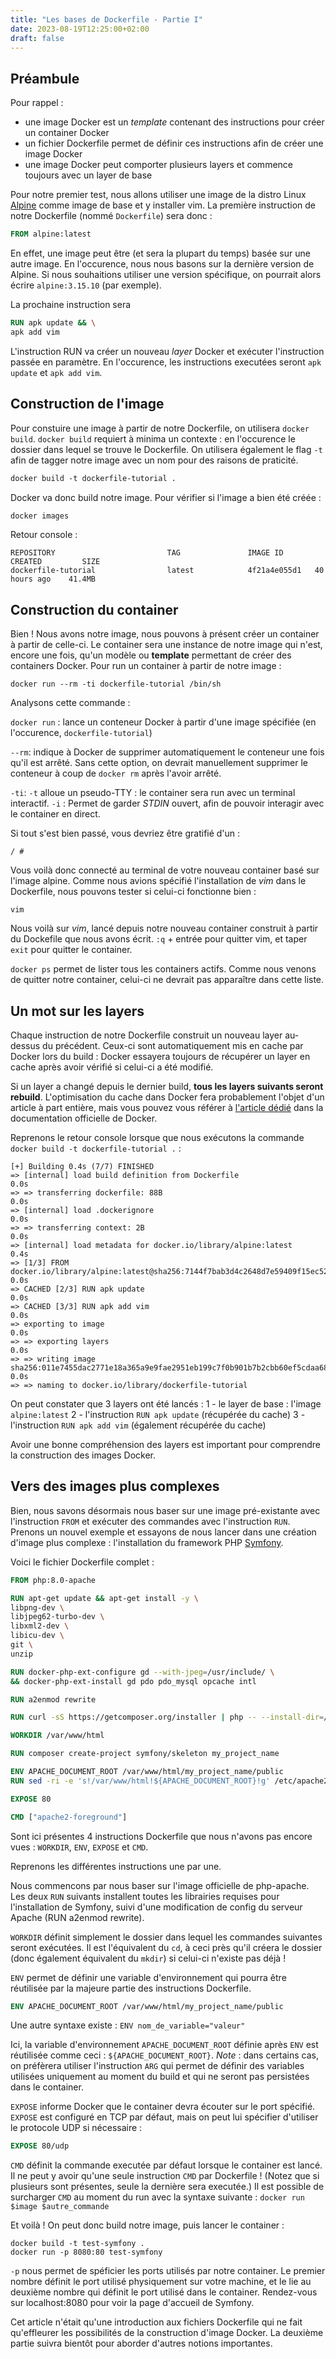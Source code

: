 ```yaml
---
title: "Les bases de Dockerfile - Partie I"
date: 2023-08-19T12:25:00+02:00
draft: false
---
```


## Préambule

Pour rappel :
* une image Docker est un _template_ contenant des instructions pour créer un container Docker
* un fichier Dockerfile permet de définir ces instructions afin de créer une image Docker
* une image Docker peut comporter plusieurs layers et commence toujours avec un layer de base

Pour notre premier test, nous allons utiliser une image de la distro Linux [Alpine](https://www.alpinelinux.org/) comme image de base et y installer vim.
La première instruction de notre Dockerfile (nommé `Dockerfile`) sera donc :

```dockerfile
FROM alpine:latest
```

En effet, une image peut être (et sera la plupart du temps) basée sur une autre image.
En l'occurence, nous nous basons sur la dernière version de Alpine. Si nous souhaitions utiliser une version spécifique, on pourrait alors écrire `alpine:3.15.10` (par exemple).

La prochaine instruction sera

```dockerfile
RUN apk update && \
apk add vim
```

L'instruction RUN va créer un nouveau _layer_ Docker et exécuter l'instruction passée en paramètre. En l'occurence, les instructions executées seront `apk update`
et `apk add vim`. 

## Construction de l'image

Pour constuire une image à partir de notre Dockerfile, on utilisera `docker build`.
`docker build` requiert à minima un contexte : en l'occurence le dossier dans lequel se trouve le Dockerfile.
On utilisera également le flag `-t` afin de tagger notre image avec un nom pour des raisons de praticité.

```dockerfile
docker build -t dockerfile-tutorial .
```

Docker va donc build notre image. Pour vérifier si l'image a bien été créée :

```dockerfile
docker images
```

Retour console :

```
REPOSITORY                         TAG               IMAGE ID       CREATED         SIZE
dockerfile-tutorial                latest            4f21a4e055d1   40 hours ago    41.4MB
```

## Construction du container

Bien ! Nous avons notre image, nous pouvons à présent créer un container à partir de celle-ci.
Le container sera une instance de notre image qui n'est, encore une fois, qu'un modèle ou __template__ permettant de créer des containers Docker.
Pour run un container à partir de notre image :

```
docker run --rm -ti dockerfile-tutorial /bin/sh
```

Analysons cette commande :

`docker run` : lance un conteneur Docker à partir d'une image spécifiée (en l'occurence, `dockerfile-tutorial`)

`--rm`: indique à Docker de supprimer automatiquement le conteneur une fois qu'il est arrêté. Sans cette option, on devrait manuellement supprimer le conteneur à coup de `docker rm` après l'avoir arrêté.

`-ti`: `-t` alloue un pseudo-TTY : le container sera run avec un terminal interactif. `-i` : Permet de garder _STDIN_ ouvert, afin de pouvoir interagir avec le container en direct.

Si tout s'est bien passé, vous devriez être gratifié d'un :
```
/ #
```

Vous voilà donc connecté au terminal de votre nouveau container basé sur l'image alpine.
Comme nous avions spécifié l'installation de _vim_ dans le Dockerfile, nous pouvons tester si celui-ci fonctionne bien :
```
vim
```

Nous voilà sur _vim_, lancé depuis notre nouveau container construit à partir du Dockefile que nous avons écrit.
`:q` + entrée pour quitter vim, et taper `exit` pour quitter le container.

`docker ps` permet de lister tous les containers actifs. Comme nous venons de quitter notre container, celui-ci ne devrait pas apparaître dans cette liste.

## Un mot sur les layers

Chaque instruction de notre Dockerfile construit un nouveau layer au-dessus du précédent.
Ceux-ci sont automatiquement mis en cache par Docker lors du build : Docker essayera toujours de récupérer un layer en cache après avoir vérifié si celui-ci a été modifié.

Si un layer a changé depuis le dernier build, __tous les layers suivants seront rebuild__. L'optimisation du cache dans Docker fera probablement l'objet d'un article à part entière,
mais vous pouvez vous référer à [l'article dédié](https://docs.docker.com/build/cache/) dans la documentation officielle de Docker.

Reprenons le retour console lorsque que nous exécutons la commande `docker build -t dockerfile-tutorial .` :

```
[+] Building 0.4s (7/7) FINISHED
=> [internal] load build definition from Dockerfile                                                                                                                                                    0.0s
=> => transferring dockerfile: 88B                                                                                                                                                                     0.0s
=> [internal] load .dockerignore                                                                                                                                                                       0.0s
=> => transferring context: 2B                                                                                                                                                                         0.0s
=> [internal] load metadata for docker.io/library/alpine:latest                                                                                                                                        0.4s
=> [1/3] FROM docker.io/library/alpine:latest@sha256:7144f7bab3d4c2648d7e59409f15ec52a18006a128c733fcff20d3a4a54ba44a                                                                                  0.0s
=> CACHED [2/3] RUN apk update                                                                                                                                                                         0.0s
=> CACHED [3/3] RUN apk add vim                                                                                                                                                                        0.0s
=> exporting to image                                                                                                                                                                                  0.0s
=> => exporting layers                                                                                                                                                                                 0.0s
=> => writing image sha256:011e7455dac2771e18a365a9e9fae2951eb199c7f0b901b7b2cbb60ef5cdaa68                                                                                                            0.0s
=> => naming to docker.io/library/dockerfile-tutorial
```

On peut constater que 3 layers ont été lancés :
1 - le layer de base : l'image `alpine:latest`
2 - l'instruction `RUN apk update` (récupérée du cache)
3 - l'instruction `RUN apk add vim` (également récupérée du cache)

Avoir une bonne compréhension des layers est important pour comprendre la construction des images Docker.

## Vers des images plus complexes

Bien, nous savons désormais nous baser sur une image pré-existante avec l'instruction `FROM` et exécuter des commandes avec l'instruction `RUN`.
Prenons un nouvel exemple et essayons de nous lancer dans une création d'image plus complexe : l'installation du framework PHP [Symfony](https://symfony.com/).

Voici le fichier Dockerfile complet :

```dockerfile
FROM php:8.0-apache

RUN apt-get update && apt-get install -y \
libpng-dev \
libjpeg62-turbo-dev \
libxml2-dev \
libicu-dev \
git \
unzip

RUN docker-php-ext-configure gd --with-jpeg=/usr/include/ \
&& docker-php-ext-install gd pdo pdo_mysql opcache intl

RUN a2enmod rewrite

RUN curl -sS https://getcomposer.org/installer | php -- --install-dir=/usr/local/bin --filename=composer

WORKDIR /var/www/html

RUN composer create-project symfony/skeleton my_project_name

ENV APACHE_DOCUMENT_ROOT /var/www/html/my_project_name/public
RUN sed -ri -e 's!/var/www/html!${APACHE_DOCUMENT_ROOT}!g' /etc/apache2/sites-available/*.conf

EXPOSE 80

CMD ["apache2-foreground"]
```

Sont ici présentes 4 instructions Dockerfile que nous n'avons pas encore vues : `WORKDIR`, `ENV`, `EXPOSE` et `CMD`.

Reprenons les différentes instructions une par une.

Nous commencons par nous baser sur l'image officielle de php-apache.
Les deux `RUN` suivants installent toutes les librairies requises pour l'installation de Symfony, suivi d'une modification de config du serveur Apache (RUN a2enmod rewrite).

`WORKDIR` définit simplement le dossier dans lequel les commandes suivantes seront exécutées. Il est l'équivalent du `cd`, à ceci près qu'il créera le dossier (donc également équivalent du `mkdir`) si celui-ci n'existe pas déjà !

`ENV` permet de définir une variable d'environnement qui pourra être réutilisée par la majeure partie des instructions Dockerfile.

```dockerfile
ENV APACHE_DOCUMENT_ROOT /var/www/html/my_project_name/public
```

Une autre syntaxe existe : `ENV nom_de_variable="valeur"`

Ici, la variable d'environnement `APACHE_DOCUMENT_ROOT` définie après `ENV` est réutilisée comme ceci : `${APACHE_DOCUMENT_ROOT}`.
_Note_ : dans certains cas, on préfèrera utiliser l'instruction `ARG` qui permet de définir des variables utilisées uniquement au moment du build et qui ne seront pas persistées dans le container.

`EXPOSE` informe Docker que le container devra écouter sur le port spécifié. `EXPOSE` est configuré en TCP par défaut, mais on peut lui spécifier d'utiliser le protocole UDP si nécessaire :

```dockerfile
EXPOSE 80/udp
```

`CMD` définit la commande executée par défaut lorsque le container est lancé.
Il ne peut y avoir qu'une seule instruction `CMD` par Dockerfile ! (Notez que si plusieurs sont présentes, seule la dernière sera executée.)
Il est possible de surcharger `CMD` au moment du run avec la syntaxe suivante : `docker run $image $autre_commande`

Et voilà ! On peut donc build notre image, puis lancer le container :

```
docker build -t test-symfony .
docker run -p 8080:80 test-symfony
```

`-p` nous permet de spéficier les ports utilisés par notre container. Le premier nombre définit le port utilisé physiquement sur votre machine, et le lie au deuxième nombre qui définit le port utilisé dans le container.
Rendez-vous sur localhost:8080 pour voir la page d'accueil de Symfony.

Cet article n'était qu'une introduction aux fichiers Dockerfile qui ne fait qu'effleurer les possibilités de la construction d'image Docker. La deuxième partie suivra bientôt pour aborder d'autres notions importantes.